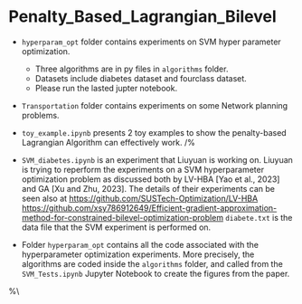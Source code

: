 # Penalty_Based_Lagrangian_Bilevel

- `hyperparam_opt` folder contains experiments on SVM hyper parameter optimization.
  - Three algorithms are in py files in `algorithms` folder.
  - Datasets include diabetes dataset and fourclass dataset.
  - Please run the lasted jupter notebook.

- `Transportation` folder contains experiments on some Network planning problems.
- `toy_example.ipynb` presents 2 toy examples to show the penalty-based Lagrangian Algorithm can effectively work.
/%
- `SVM_diabetes.ipynb`
  is an experiment that Liuyuan is working on. Liuyuan is trying to reperform the experiments on a SVM hyperparameter optimization problem as discussed both by
  LV-HBA [Yao et al., 2023] and GA [Xu and Zhu, 2023]. The details of their experiments can be seen also at
  https://github.com/SUSTech-Optimization/LV-HBA
  https://github.com/xsy786912649/Efficient-gradient-approximation-method-for-constrained-bilevel-optimization-problem
  `diabete.txt` is the data file that the SVM experiment is performed on.
- Folder `hyperparam_opt` contains all the code associated with the hyperparameter optimization experiments. More precisely, the algorithms are coded inside the `algorithms` folder, and called from the `SVM_Tests.ipynb` Jupyter Notebook to create the figures from the paper.

%\
